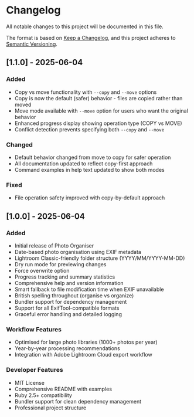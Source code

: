 # Changelog

All notable changes to this project will be documented in this file.

The format is based on [Keep a Changelog](https://keepachangelog.com/en/1.0.0/),
and this project adheres to [Semantic Versioning](https://semver.org/spec/v2.0.0.html).

## [1.1.0] - 2025-06-04

### Added
- Copy vs move functionality with `--copy` and `--move` options
- Copy is now the default (safer) behavior - files are copied rather than moved
- Move mode available with `--move` option for users who want the original behavior
- Enhanced progress display showing operation type (COPY vs MOVE)
- Conflict detection prevents specifying both `--copy` and `--move`

### Changed
- Default behavior changed from move to copy for safer operation
- All documentation updated to reflect copy-first approach
- Command examples in help text updated to show both modes

### Fixed
- File operation safety improved with copy-by-default approach

## [1.0.0] - 2025-06-04

### Added
- Initial release of Photo Organiser
- Date-based photo organisation using EXIF metadata
- Lightroom Classic-friendly folder structure (YYYY/MM/YYYY-MM-DD)
- Dry run mode for previewing changes
- Force overwrite option
- Progress tracking and summary statistics
- Comprehensive help and version information
- Smart fallback to file modification time when EXIF unavailable
- British spelling throughout (organise vs organize)
- Bundler support for dependency management
- Support for all ExifTool-compatible formats
- Graceful error handling and detailed logging

### Workflow Features
- Optimised for large photo libraries (1000+ photos per year)
- Year-by-year processing recommendations
- Integration with Adobe Lightroom Cloud export workflow

### Developer Features
- MIT License
- Comprehensive README with examples
- Ruby 2.5+ compatibility
- Bundler support for clean dependency management
- Professional project structure
